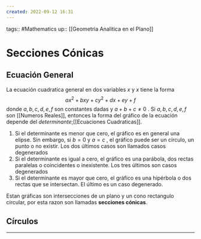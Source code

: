 ```yaml
---
created: 2022-09-12 16:31
---
```

tags:: #Mathematics 
up:: [[Geometria Analitica en el Plano]]
# Secciones Cónicas
## Ecuación General
La ecuación cuadratica general en dos variables $x$ y $x$ tiene la forma $$ax^2 + bxy + cy^2 + dx + ey + f$$
donde $a, b, c, d, e, f$ son constantes dadas y $a + b + c \neq 0$ . Si $a, b, c, d, e, f$ son [[Numeros Reales]], entonces la forma del gráfico de la ecuación depende del *determinante*;[[Ecuaciones Cuadraticas]].

1. Si el determinante es menor que cero, el gráfico es en general una elipse. Sin embargo, si $b = 0$ y $a = c$ , el gráfico puede ser un círculo, un punto o no existir. Los dos últimos casos son llamados casos degenerados
2. Si el determinante es igual a cero, el gráfico es una parábola, dos rectas paralelas o coincidentes o inexistente. Los tres últimos son casos degenerados
3. Si el determinante es mayor que cero, el gráfico es una hipérbola o dos rectas que se intersectan. El último es un caso degenerado.

Estan gráficas son intersecciones de un plano y un cono rectangulo circular, por esta razon son llamadas **secciones cónicas**.

## Círculos


___

